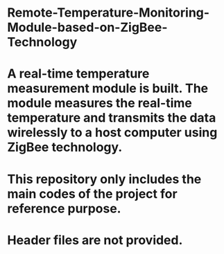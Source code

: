 # Remote-Temperature-Monitoring-Module-based-on-ZigBee-Technology

# A real-time temperature measurement module is built. The module measures the real-time temperature and transmits the data wirelessly to a host computer using ZigBee technology.

# This repository only includes the main codes of the project for reference purpose.

# Header files are not provided.
